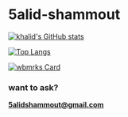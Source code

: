 # 5alid-shammout

[![khalid's GitHub stats](https://github-readme-stats.vercel.app/api?username=5alidshammout&theme=yeblu&show_icons=true)](https://github.com/anuraghazra/github-readme-stats)

[![Top Langs](https://github-readme-stats.vercel.app/api/top-langs/?username=5alidshammout&layout=compact&theme=yeblu)](https://github.com/anuraghazra/github-readme-stats)

[![wbmrks Card](https://github-readme-stats.vercel.app/api/pin/?username=wbmrks&repo=wbmrks&theme=yeblu)](https://github.com/WBMRKS/wbmrks.github.io)

### want to ask?
**5alidshammout@gmail.com**
